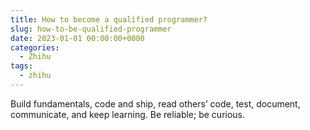 ```yaml
---
title: How to become a qualified programmer?
slug: how-to-be-qualified-programmer
date: 2023-01-01 00:00:00+0000
categories:
  - Zhihu
tags:
  - zhihu
---
```


Build fundamentals, code and ship, read others’ code, test, document, communicate, and keep learning. Be reliable; be curious.

